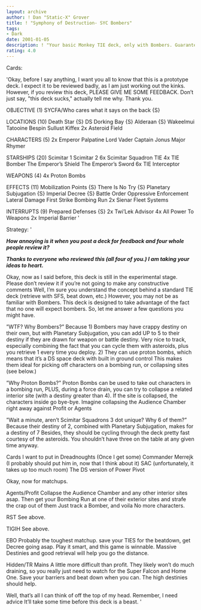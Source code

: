 ```yaml
---
layout: archive
author: ! Dan "Static-X" Grover
title: ! "Symphony of Destruction- SYC Bombers"
tags:
- Dark
date: 2001-01-05
description: ! "Your basic Monkey TIE deck, only with Bombers. Guaranteed to surprise your opponents"
rating: 4.0
---
```

Cards: 

'Okay, before I say anything, I want you all to know that this is a prototype deck. I expect it to be reviewed badly, as I am just working out the kinks. However, if you review this deck, PLEASE GIVE ME SOME FEEDBACK. Don’t just say, "this deck sucks," actually tell me why. Thank you.

OBJECTIVE (1)
SYCFA/Who cares what it says on the back {S}

LOCATIONS (10)
Death Star {S}
DS Dorking Bay {S}
Alderaan {S}
Wakeelmui
Tatooine
Bespin
Sullust
Kiffex
2x Asteroid Field

CHARACTERS (5)
2x Emperor Palpatine
Lord Vader
Captain Jonus
Major Rhymer

STARSHIPS (20)
Scimitar 1
Scimitar 2
6x Scimitar Squadron TIE
4x TIE Bomber
The Emperor’s Shield
The Emperor’s Sword
6x TIE Interceptor

WEAPONS (4)
4x Proton Bombs

EFFECTS (11)
Mobilization Points {S}
There Is No Try {S}
Planetary Subjugation {S}
Imperial Decree {S}
Battle Order
Oppressive Enforcement
Lateral Damage
First Strike
Bombing Run
2x Sienar Fleet Systems

INTERRUPTS (9)
Prepared Defenses {S}
2x Twi’Lek Advisor
4x All Power To Weapons
2x Imperial Barrier '

Strategy: '

***How annoying is it when you post a deck for feedback and four whole people review it?***

***Thanks to everyone who reviewed this (all four of you.) I am taking your ideas to heart.***

Okay, now as I said before, this deck is still in the experimental stage. Please don’t review it if you’re not going to make any constructive comments Well, I’m sure you understand the concept behind a standard TIE deck (retrieve with SFS, beat down, etc.) However, you may not be as familiar with Bombers. This deck is designed to take advantage of the fact that no one will expect bombers. So, let me answer a few questions you might have.

”WTF? Why Bombers?”
Because 1) Bombers may have crappy destiny on their own, but with Planetary Subjugation, you can add UP to 5 to their destiny if they are drawn for weapon or battle destiny. Very nice to track, especially combining the fact that you can cycle them with asteroids, plus you retrieve 1 every time you deploy. 2) They can use proton bombs, which means that it’s a DS space deck with built in ground control This makes them ideal for picking off characters on a bombing run, or collapsing sites (see below.)

”Why Proton Bombs?”
Proton Bombs can be used to take out characters in a bombing run, PLUS, during a force drain, you can try to collapse a related interior site (with a destiny greater than 4). If the site is collapsed, the characters inside go bye-bye. Imagine collapsing the Audience Chamber right away against Profit or Agents

”Wait a minute, aren’t Scimitar Squadrons 3 dot unique? Why 6 of them?”
Because their destiny of 2, combined with Planetary Subjugation, makes for a destiny of 7 Besides, they should be cycling through the deck pretty fast courtesy of the asteroids. You shouldn’t have three on the table at any given time anyway.

Cards I want to put in
Dreadnoughts (Once I get some)
Commander Merrejk (I probably should put him in, now that I think about it)
SAC (unfortunately, it takes up too much room)
The DS version of Power Pivot

Okay, now for matchups.

Agents/Profit
Collapse the Audience Chamber and any other interior sites asap. Then get your Bombing Run at one of their exterior sites and strafe the crap out of them Just track a Bomber, and voila No more characters.

RST
See above.

TIGIH
See above.

EBO
Probably the toughest matchup. save your TIES for the beatdown, get Decree going asap. Play it smart, and this game is winnable. Massive Destinies and good retrieval will help you go the distance.

Hidden/TR Mains
A little more difficult than profit. They likely won’t do much draining, so you really just need to watch for the Super Falcon and Home One. Save your barriers and beat down when you can. The high destinies should help.

Well, that’s all I can think of off the top of my head. Remember, I need advice It’ll take some time before this deck is a beast.	  '